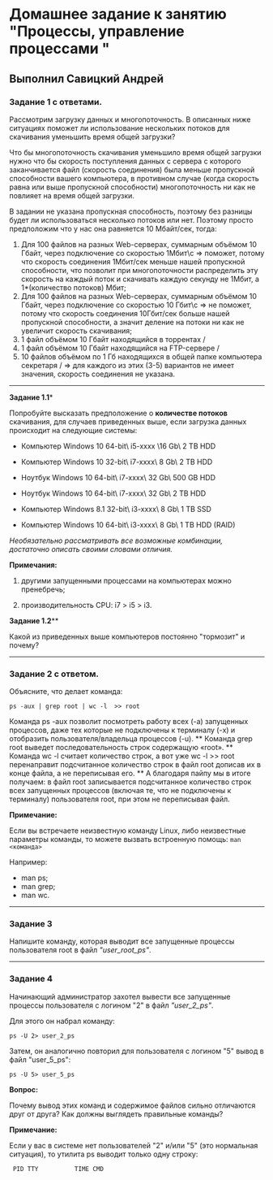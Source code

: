 # Домашнее задание к занятию "Процессы, управление процессами "

## Выполнил Савицкий Андрей

### Задание 1 с ответами.

Рассмотрим загрузку данных и многопоточность. В описанных ниже ситуациях поможет ли использование нескольких потоков для скачивания уменьшить время общей загрузки?

Что бы многопоточность скачивания уменьшило время общей загрузки нужно что бы скорость поступления данных с сервера с которого заканчивается файл (скорость соединения) была меньше пропускной способности вашего компьютера, в противном случае (когда скорость равна или выше пропускной способности) многопоточность ни как не повлияет на время общей загрузки.  

В задании не указана пропускная способность, поэтому без разницы будет ли использоваться несколько потоков или нет. Поэтому просто предположим что у нас она равняется 10 Мбайт/сек, тогда: 

1. Для 100 файлов на разных Web-серверах, суммарным объёмом 10 Гбайт, через подключение со скоростью 1Мбит\с => поможет, потому что скорость соединения 1Мбит/сек меньше нашей пропускной способности, что позволит при многопоточности распределить эту скорость на каждый поток и скачивать каждую секунду не 1Мбит, а 1*(количество потоков) Мбит;  
2. Для 100 файлов на разных Web-серверах, суммарным объёмом 10 Гбайт, через подключение со скоростью 10 Гбит\с => не поможет, потому что скорость соединения 10Гбит/сек больше нашей пропускной способности, а значит деление на потоки ни как не увеличит скорость скачивания;  
3. 1 файл объёмом 10 Гбайт находящийся в торрентах                          /
4. 1 файл объёмом 10 Гбайт находящийся на FTP-сервере                       /    
5. 10 файлов объёмом по 1 Гб находящихся в общей папке компьютера секретаря / => для каждого из этих (3-5) вариантов не имеет значения, скорость соединения не указана.



---

**Задание 1.1***

Попробуйте высказать предположение о **количестве потоков** скачивания, для случаев приведенных выше, если загрузка данных происходит на следующие системы:

- Компьютер Windows 10 64-bit\ i5-xxxx \16 Gb\ 2 TB HDD
- Компьютер Windows 10 32-bit\ i7-xxxx\ 8 Gb\ 2 TB HDD
- Ноутбук Windows 10 64-bit\ i7-xxxx\ 32 Gb\ 500 GB HDD
- Ноутбук Windows 10 64-bit\ i7-xxxx\ 32 Gb\ 2 TB HDD

- Компьютер Windows 8.1 32-bit\ i3-xxxx\ 8 Gb\ 1 TB SSD

- Компьютер Windows 10 64-bit\ i3-xxxx\ 8 Gb\ 1 TB HDD (RAID)

*Необязательно рассматривать все возможные комбинации, достаточно описать своими словами отличия.*

**Примечания:**

1) другими запущенными процессами на компьютерах можно пренебречь;

2) производительность CPU: i7 > i5 > i3.


**Задание 1.2****

Какой из приведенных выше компьютеров постоянно "тормозит" и почему?

---

### Задание 2 с ответом.

Объясните, что делает команда:

`ps -aux | grep root | wc -l  >> root`

Команда ps -aux позволит посмотреть работу всех (-a) запущенных процессов, даже тех которые не подключены к терминалу (-x) и отобразить пользователя/владельца процессов (-u).
**
Команда grep root выведет последовательность строк содержащую «root». 
**
Команда wc -l считает количество строк, а вот уже wc -l >> root перенаправит подсчитанное количество строк в файл root дописав их в конце файла, а не переписывая его. 
**
А благодаря пайпу мы в итоге получаем: в файл root записывается подсчитанное количество строк всех запущенных процессов (включая те, что не подключены к терминалу) пользователя root, при этом не переписывая файл. 

**Примечание:**

Если вы встречаете неизвестную команду Linux, либо неизвестные параметры команды, то можете вызвать встроенную помощь:
`man <команда>`

Например:

- man ps;
- man grep;
- man wc.

---

### Задание 3

Напишите команду, которая выводит все запущенные процессы пользователя root в файл *"user_root_ps"*.

---

### Задание 4

Начинающий администратор захотел вывести все запущенные процессы пользователя с логином "2" в файл *"user_2_ps"*.

Для этого он набрал команду:

`ps -U 2> user_2_ps`

Затем, он аналогично повторил для пользователя с логином "5" вывод в файл "user_5_ps":

`ps -U 5> user_5_ps`

**Вопрос:** 

Почему вывод этих команд и содержимое файлов сильно отличаются друг от друга?  Как должны выглядеть правильные команды?

**Примечание:**

Если у вас в системе нет пользователей "2" и/или "5" (это нормальная ситуация), то утилита ps выводит только одну строку:

`  PID TTY          TIME CMD      `
